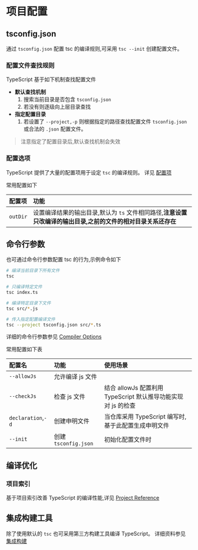 # 项目配置


## tsconfig.json
通过 `tsconfig.json` 配置 tsc 的编译规则,可采用 `tsc --init` 创建配置文件。

### 配置文件查找规则
TypeScript 基于如下机制查找配置文件

* **默认查找机制**
  1. 搜索当前目录是否包含 `tsconfig.json`
  2. 若没有则逐级向上层目录查找
* **指定配置目录**  
  1. 若设置了 `--project,-p` 则根据指定的路径查找配置文件 `tsconfig.json` 或合法的 `.json` 配置文件。

> 注意指定了配置目录后,默认查找机制会失效

### 配置选项
TypeScript 提供了大量的配置项用于设定 `tsc` 的编译规则。
详见 [配置项](https://www.typescriptlang.org/v2/en/tsconfig#allowJs)

常用配置如下

| 配置项   | 功能                                                                                                          |
| :------- | :------------------------------------------------------------------------------------------------------------ |
| `outDir` | 设置编译结果的输出目录,默认为 `ts` 文件相同路径,**注意设置只改编译的输出目录,之前的文件的相对目录关系还存在** |



## 命令行参数
也可通过命令行参数配置 tsc 的行为,示例命令如下

```bash
# 编译当前目录下所有文件
tsc

# 只编译特定文件
tsc index.ts

# 编译特定目录下文件
tsc src/*.js

# 传入指定配置编译文件
tsc --project tsconfig.json src/*.ts
```

详细的命令行参数参见 [Compiler Options](https://www.typescriptlang.org/docs/handbook/compiler-options.html)

常用配置如下表

| 配置名             | 功能                 | 使用场景                                                      |
| :----------------- | :------------------- | :------------------------------------------------------------ |
| `--allowJs`        | 允许编译 js 文件     |
| `--checkJs`        | 检查 js 文件         | 结合 allowJs 配置利用 TypeScript 默认推导功能实现对 js 的检查 |
| `declaration`,`-d` | 创建申明文件         | 当仓库采用 TypeScript 编写时,基于此配置生成申明文件           |
| `--init`           | 创建 `tsconfig.json` | 初始化配置文件时                                              |


## 编译优化
### 项目索引
<!-- TODO: 补充实际的使用案例 -->
基于项目索引改善 TypeScript 的编译性能,详见 [Project Reference](https://www.typescriptlang.org/docs/handbook/project-references.html)

## 集成构建工具
除了使用默认的 `tsc` 也可采用第三方构建工具编译 TypeScript。
详细资料参见 [集成构建](https://www.typescriptlang.org/docs/handbook/integrating-with-build-tools.html)
